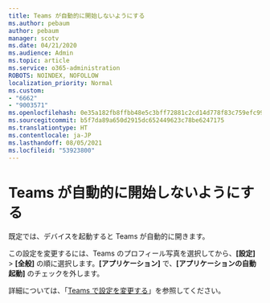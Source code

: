```yaml
---
title: Teams が自動的に開始しないようにする
ms.author: pebaum
author: pebaum
manager: scotv
ms.date: 04/21/2020
ms.audience: Admin
ms.topic: article
ms.service: o365-administration
ROBOTS: NOINDEX, NOFOLLOW
localization_priority: Normal
ms.custom:
- "6662"
- "9003571"
ms.openlocfilehash: 0e35a182fb8ffbb48e5c3bff72881c2cd14d778f83c759efc99c372900de6991
ms.sourcegitcommit: b5f7da89a650d2915dc652449623c78be6247175
ms.translationtype: HT
ms.contentlocale: ja-JP
ms.lasthandoff: 08/05/2021
ms.locfileid: "53923800"
---
```

# <a name="prevent-teams-from-starting-automatically"></a>Teams が自動的に開始しないようにする

既定では、デバイスを起動すると Teams が自動的に開きます。

この設定を変更するには、Teams のプロフィール写真を選択してから、**[設定]** >  **[全般]** の順に選択します。**[アプリケーション]** で、**[アプリケーションの自動起動]** のチェックを外します。

詳細については、「[Teams で設定を変更する](https://support.microsoft.com/office/b506e8f1-1a96-4cf1-8c6b-b6ed4f424bc7)」を参照してください。
